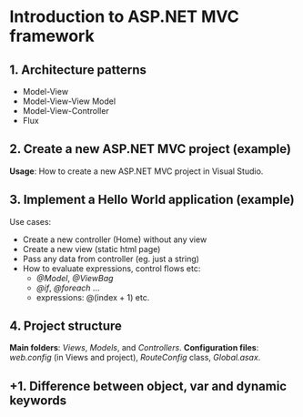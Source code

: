 # Introduction to ASP.NET MVC framework

## 1. Architecture patterns

- Model-View
- Model-View-View Model
- Model-View-Controller
- Flux

## 2. Create a new ASP.NET MVC project (example)

**Usage**: How to create a new ASP.NET MVC project in Visual Studio. 

## 3. Implement a Hello World application (example)

Use cases:
  - Create a new controller (Home) without any view
  - Create a new view (static html page)
  - Pass any data from controller (eg. just a string)
  - How to evaluate expressions, control flows etc:
    - *@Model*, *@ViewBag*
    - *@if*, *@foreach* ...
    - expressions: @(index + 1) etc.

## 4. Project structure

**Main folders**: *Views*, *Models*, and *Controllers*. 
**Configuration files**: *web.config* (in Views and project), *RouteConfig* class, *Global.asax*.

 ## +1. Difference between object, var and dynamic keywords